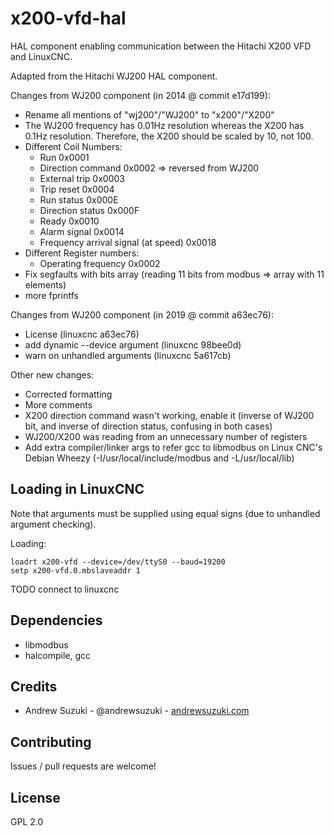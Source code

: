 # x200-vfd-hal

HAL component enabling communication between the Hitachi X200 VFD and LinuxCNC.

Adapted from the Hitachi WJ200 HAL component.

Changes from WJ200 component (in 2014 @ commit e17d199):
- Rename all mentions of "wj200"/"WJ200" to "x200"/"X200"
- The WJ200 frequency has 0.01Hz resolution whereas the X200 has 0.1Hz resolution. Therefore, the X200 should be scaled by 10, not 100.
- Different Coil Numbers:
    - Run 0x0001
    - Direction command 0x0002 => reversed from WJ200
    - External trip 0x0003
    - Trip reset 0x0004
    - Run status 0x000E
    - Direction status 0x000F
    - Ready 0x0010
    - Alarm signal 0x0014
    - Frequency arrival signal (at speed) 0x0018
- Different Register numbers:
    - Operating frequency 0x0002
- Fix segfaults with bits array (reading 11 bits from modbus => array with 11 elements)
- more fprintfs

Changes from WJ200 component (in 2019 @ commit a63ec76):
- License (linuxcnc a63ec76)
- add dynamic --device argument (linuxcnc 98bee0d)
- warn on unhandled arguments (linuxcnc 5a617cb)

Other new changes:
- Corrected formatting
- More comments
- X200 direction command wasn't working, enable it (inverse of WJ200 bit, and inverse of direction status, confusing in both cases)
- WJ200/X200 was reading from an unnecessary number of registers
- Add extra compiler/linker args to refer gcc to libmodbus on Linux CNC's Debian Wheezy (-I/usr/local/include/modbus and -L/usr/local/lib)

## Loading in LinuxCNC

Note that arguments must be supplied using equal signs (due to unhandled argument checking).

Loading:

```
loadrt x200-vfd --device=/dev/ttyS0 --baud=19200
setp x200-vfd.0.mbslaveaddr 1
```

TODO connect to linuxcnc

## Dependencies

- libmodbus
- halcompile, gcc

## Credits

* Andrew Suzuki - @andrewsuzuki - [andrewsuzuki.com](http://andrewsuzuki.com)

## Contributing

Issues / pull requests are welcome!

## License

GPL 2.0
